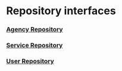 # Repository interfaces

### [Agency Repository](https://github.com/team-homestead/server/blob/master/src/main/java/edu/cnm/deepdive/server/model/repository/AgencyRepository.java)

### [Service Repository](https://github.com/team-homestead/server/blob/master/src/main/java/edu/cnm/deepdive/server/model/repository/ServiceRepository.java)

### [User Repository](https://github.com/team-homestead/server/blob/master/src/main/java/edu/cnm/deepdive/server/model/repository/UserRepository.java)

